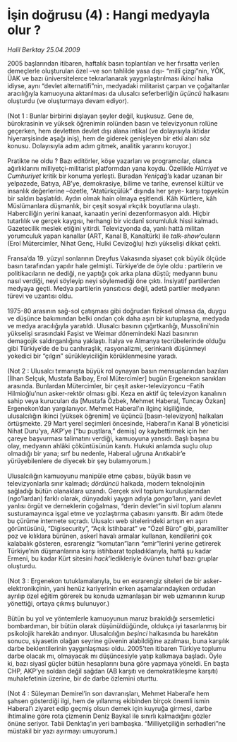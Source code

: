 # İşin doğrusu (4) : Hangi medyayla olur ?

*Halil Berktay 25.04.2009*

<div class="taraf_structure_2col_1zq">
<div class="margen_n">



 <p>2005 başlarından itibaren, haftalık basın toplantıları ve her fırsatta verilen demeçlerle oluşturulan özel –ve son tahlilde yasa dışı- “millî çizgi”nin, YÖK, ÜAK ve bazı üniversitelerce tekrarlanarak yaygınlaştırılması <i>ikinci</i> halka idiyse, aynı “devlet alternatifi”nin, medyadaki militarist çarpan ve çoğaltanlar aracılığıyla kamuoyuna aktarılması da ulusalcı seferberliğin <i>üçüncü</i> halkasını oluşturdu (ve oluşturmaya devam ediyor). <br/><br/>(Not 1 : Bunlar birbirini dışlayan şeyler değil, kuşkusuz. Gene de, bürokrasinin ve yüksek öğrenimin rolünden basın ve televizyonun rolüne geçerken, hem devletten devlet dışı alana intikal (ve dolayısıyla iktidar hiyerarşisinde aşağı iniş), hem de giderek genişleyen bir etki alanı söz konusu. Dolayısıyla adım adım gitmek, analitik yararını koruyor.) <br/><br/>Pratikte ne oldu ? Bazı editörler, köşe yazarları ve programcılar, olanca ağırlıklarını milliyetçi-militarist platformdan yana koydu. Özellikle <i>Hürriyet</i> ve <i>Cumhuriyet</i> kritik bir konuma yerleşti. Buradan <i>Yeniçağ</i>’a kadar uzanan bir yelpazede, Batıya, AB’ye, demokrasiye, bilime ve tarihe, evrensel kültür ve insanlık değerlerine –özetle, “Atatürkçülük” dışında her şeye- karşı topyekûn bir saldırı başlatıldı. Aydın olmak hain olmaya eşitlendi. Kâh Kürtlere, kâh Müslümanlara düşmanlık, bir çeşit sosyal ırkçılık boyutlarına ulaştı. Haberciliğin yerini kanaat, kanaatin yerini dezenformasyon aldı. Hiçbir tutarlılık ve gerçek kaygısı, herhangi bir vicdanî sorumluluk hissi kalmadı. Gazetecilik meslek etiğini yitirdi. Televizyonda da, yanlı hattâ militan yorumculuk yapan kanallar (ART, Kanal B, Kanaltürk) ile <i>talk-show</i>’cuların (Erol Mütercimler, Nihat Genç, Hulki Cevizoğlu) hızlı yükselişi dikkat çekti. <br/><br/>Fransa’da 19. yüzyıl sonlarının Dreyfus Vakasında siyaset çok büyük ölçüde basın tarafından yapılır hale gelmişti. Türkiye’de de öyle oldu : partilerin ve politikacıların ne dediği, ne yaptığı çok arka plana düştü; medyanın bunu nasıl verdiği, neyi söyleyip neyi söylemediği öne çıktı. İnsiyatif partilerden medyaya geçti. Medya partilerin yansıtıcısı değil, adetâ partiler medyanın türevi ve uzantısı oldu. <br/><br/>1975-80 arasının sağ-sol çatışması gibi doğrudan fiziksel olmasa da, duygu ve düşünce bakımından belki ondan çok daha aşırı bir kutuplaşma, medyada ve medya aracılığıyla yaratıldı. Ulusalcı basının çığırtkanlığı, Mussolini’nin yükselişi sırasındaki Faşist ve Weimar dönemindeki Nazi basınının demagojik saldırganlığına yaklaştı. İtalya ve Almanya tecrübelerinde olduğu gibi Türkiye’de de bu canhıraşlık, rasyonalizmi, serinkanlı düşünmeyi yokedici bir “çılgın” sürükleyiciliğin körüklenmesine yaradı. <br/><br/>(Not 2 : Ulusalcı tırmanışta büyük rol oynayan basın mensuplarından bazıları [İlhan Selçuk, Mustafa Balbay, Erol Mütercimler] bugün Ergenekon sanıkları arasında. Bunlardan Mütercimler, bir çeşit asker-televizyoncu –Fatih Hilmioğlu’nun asker-rektör olması gibi. Keza en aktif üç televizyon kanalının sahip veya kurucuları da [Mustafa Özbek, Mehmet Haberal, Tuncay Özkan] Ergenekon’dan yargılanıyor. Mehmet Haberal’ın ilginç kişiliğinde, ulusalcılığın ikinci [yüksek öğrenim] ve üçüncü [basın-televizyon] halkaları örtüşmekte. 29 Mart yerel seçimleri öncesinde, Haberal’ın Kanal B yöneticisi Nihat Duru’ya, AKP’ye [“bu puştlara,” demiş] oy kaybettirmek için her çareye başvurması talimatını verdiği, kamuoyuna yansıdı. Başlı başına bu olay, medyanın ahlâki çöküntüsünün kanıtı. Hukuki anlamda suçlu olup olmadığı bir yana; sırf bu nedenle, Haberal uğruna Anıtkabir’e yürüyebilenlere de diyecek bir şey bulamıyorum.) <br/><br/>Ulusalcılığın kamuoyunu manipüle etme çabası, büyük basın ve televizyonlarla sınır kalmadı; <i>dördüncü</i> halkada, modern teknolojinin sağladığı bütün olanaklara uzandı. Gerçek sivil toplum kuruluşlarından (<i>ngo</i>’lardan) farklı olarak, dünyadaki yaygın adıyla <i>gongo</i>’ların, yani devlet yanlısı örgüt ve derneklerin çoğalması, “derin devlet”in sivil toplum alanını susturamayınca işgal etme ve yozlaştırma çabasını yansıttı. Bir adım ötede bu çürüme internete sıçradı. Ulusalcı web sitelerindeki artışın en aşırı görüntüsünü, “Digisecurity”, “Açık İstihbarat” ve “Özel Büro” gibi, paramiliter poz ve kılıklara bürünen, askerî havalı armalar kullanan, kendilerini çok kalabalık gösteren, esrarengiz “komutan”ların “emir”lerini yerine getirerek Türkiye’nin düşmanlarına karşı istihbarat topladıklarıyla, hattâ şu kadar Ermeni, bu kadar Kürt sitesini <i>hack</i>’ledikleriyle övünen tuhaf bazı gruplar oluşturdu. <br/><br/>(Not 3 : Ergenekon tutuklamalarıyla, bu en esrarengiz siteleri de bir asker-elektronikçinin, yani henüz kariyerinin erken aşamalarındayken ordudan ayrılıp özel eğitim görerek bu konuda uzmanlaşan bir web uzmanının kurup yönettiği, ortaya çıkmış bulunuyor.) <br/><br/>Bütün bu yol ve yöntemlerle kamuoyunun maruz bırakıldığı sersemletici bombardıman, bir bütün olarak düşünüldüğünde, oldukça iyi tasarlanmış bir psikolojik harekâtı andırıyor. Ulusalcılığın <i>beşinci</i> halkasında bu harekâtın sonucu, siyasetin olağan seyrine güvenin alabildiğine azalması, buna karşılık darbe beklentilerinin yaygınlaşması oldu. 2005’ten itibaren Türkiye toplumu darbe olacak mı, olmayacak mı düşüncesiyle yatıp kalkmaya başladı. Öyle ki, bazı siyasî güçler bütün hesaplarını buna göre yapmaya yöneldi. En başta CHP, AKP’ye soldan değil sağdan (AB karşıtı ve demokratikleşme karşıtı) muhalefetinin üzerine, bir de darbe özlemini oturttu. <br/><br/>(Not 4 : Süleyman Demirel’in son davranışları, Mehmet Haberal’e hem şahsen gösterdiği ilgi, hem de yıllanmış ekibinden birçok önemli ismin Haberal’ı ziyaret edip geçmiş olsun demek için kuyruğa girmesi, darbe ihtimaline göre rota çizmenin Deniz Baykal ile sınırlı kalmadığını gözler önüne seriyor. Tabii Denktaş’ın yeri bambaşka. “Milliyetçiliğin serhadleri”ne müstakil bir yazı ayırmayı umuyorum.)</p>
<br/>
<br/>
<br/>



<br/>


<div id="taraf_not">
</div>

</div>


</div>
